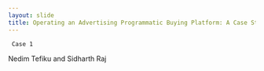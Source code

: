 ```yaml
---
layout: slide
title: Operating an Advertising Programmatic Buying Platform: A Case Study
---
```


     Case 1

Nedim Tefiku and Sidharth Raj




